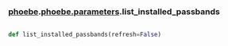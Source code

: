 ### [phoebe](phoebe.md).[phoebe.parameters](phoebe.phoebe.parameters.md).list_installed_passbands

```py

def list_installed_passbands(refresh=False)

```


